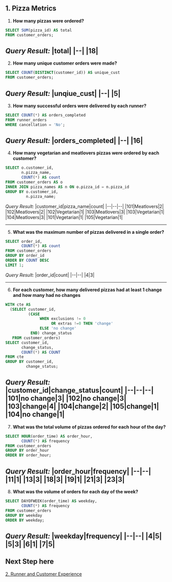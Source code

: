 ## 1. Pizza Metrics

1. **How many pizzas were ordered?**
```sql
SELECT SUM(pizza_id) AS total
FROM customer_orders;
```
*Query Result:*
|total|
|--|
|18|
---

2. **How many unique customer orders were made?**
```sql
SELECT COUNT(DISTINCT(customer_id)) AS unique_cust
FROM customer_orders;
```
*Query Result:*
|unqiue_cust|
|--|
|5|
---

3. **How many successful orders were delivered by each runner?**
```sql
SELECT COUNT(*) AS orders_completed
FROM runner_orders
WHERE cancellation = 'No';
```
*Query Result:*
|orders_completed|
|--|
|16|
---

4. **How many vegetarian and meatlovers pizzas were ordered by each customer?**
```sql
SELECT o.customer_id,
       n.pizza_name,
       COUNT(*) AS count
FROM customer_orders AS o
INNER JOIN pizza_names AS n ON o.pizza_id = n.pizza_id
GROUP BY o.customer_id,
         n.pizza_name;
```
*Query Result:*
|customer_id|pizza_name|count|
|--|--|--|
|101|Meatlovers|2|
|102|Meatlovers|2|
|102|Vegetarian|1|
|103|Meatlovers|3|
|103|Vegetarian|1|
|104|Meatlovers|3|
|101|Vegetarian|1|
|105|Vegetarian|1|

---

5. **What was the maximum number of pizzas delivered in a single order?**
```sql
SELECT order_id,
       COUNT(*) AS count
FROM customer_orders
GROUP BY order_id
ORDER BY COUNT DESC
LIMIT 1;
```
*Query Result:*
|order_id|count|
|--|--|
|4|3|

---

6. **For each customer, how many delivered pizzas had at least 1 change and how many had no changes**
```sql
WITH cte AS
  (SELECT customer_id,
          (CASE
               WHEN exclusions != 0
                    OR extras !=0 THEN 'change'
               ELSE 'no change'
           END) change_status
   FROM customer_orders)
SELECT customer_id,
       change_status,
       COUNT(*) AS COUNT
FROM cte
GROUP BY customer_id,
         change_status;
```
*Query Result:*
|customer_id|change_status|count|
|--|--|--|
|101|no change|3|
|102|no change|3|
|103|change|4|
|104|change|2|
|105|change|1|
|104|no change|1|
---

7. **What was the total volume of pizzas ordered for each hour of the day?**
```sql
SELECT HOUR(order_time) AS order_hour,
       COUNT(*) AS frequency
FROM customer_orders
GROUP BY order_hour
ORDER BY order_hour;
```
*Query Result:*
|order_hour|frequency|
|--|--|
|11|1|
|13|3|
|18|3|
|19|1|
|21|3|
|23|3|
---

8. **What was the volume of orders for each day of the week?**
```sql
SELECT DAYOFWEEK(order_time) AS weekday,
       COUNT(*) AS frequency
FROM customer_orders
GROUP BY weekday
ORDER BY weekday;
```
*Query Result:*
|weekday|frequency|
|--|--|
|4|5|
|5|3|
|6|1|
|7|5|
---
## Next Step here
[2. Runner and Customer Experience](link)

